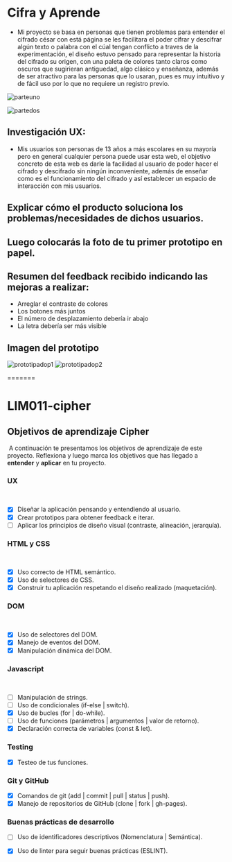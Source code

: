 
# Cifra y Aprende

* Mi proyecto se basa en personas que tienen problemas para entender el cifrado césar con está página se les facilitara el poder cifrar y descifrar algún texto o palabra con el cúal tengan conflicto a traves de la experimentación, el diseño estuvo pensado para representar la historia del cifrado su origen, con una paleta de colores tanto claros como oscuros que sugirieran antiguedad, algo clásico y enseñanza, además de ser atractivo para las personas que lo usaran, pues es muy intuitivo y de fácil uso por lo que no requiere un registro previo.

![parteuno](https://user-images.githubusercontent.com/51058777/66794048-9a86bc00-eec5-11e9-9701-f0d0888bb5ca.png)

![partedos](https://user-images.githubusercontent.com/51058777/66794055-9d81ac80-eec5-11e9-9189-534f6489ee7d.png)

## Investigación UX:

* Mis usuarios son personas de 13 años a más escolares en su mayoría pero en general cualquier persona puede usar esta web, el objetivo concreto de esta web es darle la facilidad al usuario de poder hacer el cifrado y descifrado sin ningún inconveniente, además de enseñar como es el funcionamiento del cifrado y así establecer un espacio de interacción con mis usuarios.
## Explicar cómo el producto soluciona los problemas/necesidades de dichos usuarios.
## Luego colocarás la foto de tu primer prototipo en papel.
## Resumen del feedback recibido indicando las mejoras a realizar:
 - Arreglar el contraste de colores
 - Los botones más juntos
 - El número de desplazamiento debería ir abajo
 - La letra debería ser más visible
## Imagen del prototipo
![prototipadop1](https://user-images.githubusercontent.com/51058777/66798650-50590700-eed4-11e9-8eeb-863735d660d2.png)
![prototipadop2](https://user-images.githubusercontent.com/51058777/66798654-54852480-eed4-11e9-9a2d-cd0505ca4b6f.png)

=======
# LIM011-cipher
## Objetivos de aprendizaje Cipher
​
A continuación te presentamos los objetivos de aprendizaje de este proyecto. Reflexiona y luego marca los objetivos que has llegado a **entender** y **aplicar** en tu proyecto.
​
### UX
​
- [x] Diseñar la aplicación pensando y entendiendo al usuario.
- [x] Crear prototipos para obtener feedback e iterar.
- [ ] Aplicar los principios de diseño visual (contraste, alineación, jerarquía).
​
### HTML y CSS
​
- [x] Uso correcto de HTML semántico.
- [x] Uso de selectores de CSS.
- [x] Construir tu aplicación respetando el diseño realizado (maquetación).
​
### DOM
​
- [x] Uso de selectores del DOM.
- [x] Manejo de eventos del DOM.
- [x] Manipulación dinámica del DOM.
​
### Javascript
​
- [ ] Manipulación de strings.
- [ ] Uso de condicionales (if-else | switch).
- [x] Uso de bucles (for | do-while).	
- [ ] Uso de funciones (parámetros | argumentos | valor de retorno).
- [x] Declaración correcta de variables (const & let).
​
### Testing
- [x] Testeo de tus funciones.
​
### Git y GitHub
- [x] Comandos de git (add | commit | pull | status | push).
- [x] Manejo de repositorios de GitHub (clone | fork | gh-pages).
​
### Buenas prácticas de desarrollo
- [ ] Uso de identificadores descriptivos (Nomenclatura | Semántica).
- [x] Uso de linter para seguir buenas prácticas (ESLINT).

